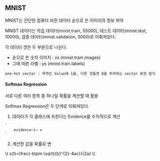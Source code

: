 


## MNIST

MNIST는 간단한 컴퓨터 비전 데이터
손으로 쓴 이미지의 정보 파악

MNIST 데이터는 학습 데이터(mnist.train, 55000), 테스트 데이터(mnist.test, 10000), 검증 데이터(mnist.validation, 5000)로 이뤄져있다.

각 데이터 셋은 두 부분으로 나뉜다.
 - 손으로 쓴 숫자 이미지 : xs  (mnist.train.images)
 - 그에 따른 라벨 : ys (mnist.train.labels)


 `
 one-hot vector : 목적인 Value에 1을, 다른 것들엔 0을 부여하는 vector 표현 방식
 `

#### Softmax Regression

서로 다른 여러 항목 중 하나일 확률을 계산할 때 활용

Softmax Regression은 두 단계로 이뤄져있다.

  1. 데이터가 각 클래스에 속한다는 Evidence를 수치적으로 계산

    `
        evidence~i~ =
    `

  2. 계산한 값을 확률로 변

  \\( x(t)=\frac{-b\pm \sqrt{{b}^{2}-4ac}}{2a} \\)

